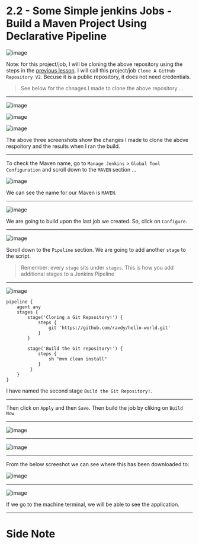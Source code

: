 # 2.2 - Some Simple jenkins Jobs - Build a Maven Project Using Declarative Pipeline

![image](https://user-images.githubusercontent.com/107522496/215789965-24ae5fcf-b5fb-419e-873f-3149dc996ee5.png)

Note: for this project/job, I will be cloning the above repository using the steps in the [previous lesson](https://github.com/NwCoder21/Jenkins/blob/main/Jenkins/Learn%20Continious%20Integration%20with%20Jenkins/2.1.%20Some%20Simple%20jenkins%20Jobs%20-%20How%20to%20Clone%20A%20GitHub%20Repository%20-%20How%20to%20Clone%20A%20GitHub%20Repository.md). I will call this project/job `Clone A GitHub Repository V2`. Becuse it is a public repository, it does not need credentials. 

> See below for the chnages I made to clone the above repository ...

---

![image](https://user-images.githubusercontent.com/107522496/215792389-54848379-a74b-4315-a2fd-6cd34421d4dc.png)

![image](https://user-images.githubusercontent.com/107522496/215792496-d853b7c6-e2c2-42c1-a759-d55012487ce2.png)

![image](https://user-images.githubusercontent.com/107522496/215791949-12a086d6-b47b-4cec-91ff-187cdd0d27bd.png)

The above three screenshots show the changes I made to clone the above respoitory and the results when I ran the build.

---


To check the Maven name, go to `Manage Jenkins` > `Global Tool Configuration` and scroll down to the `MAVEN` section ...

![image](https://user-images.githubusercontent.com/107522496/215782914-01513b84-e411-4ba1-8e77-8cff1d375dcd.png)

We can see the name for our Maven is `MAVEN`.

---

![image](https://user-images.githubusercontent.com/107522496/215792682-54d82ec7-bfca-4aca-a919-e0710a4a167c.png)

We are going to build upon the last job we created. So, click on `Configure`.

---

![image](https://user-images.githubusercontent.com/107522496/215793036-e2ddde78-6580-4fe3-96c5-d0f1337a9a09.png)

Scroll down to the `Pipeline` section. We are going to add another `stage` to the script.

> Remember: every `stage` sits under `stages`. This is how you add additional stages to a Jenkins Pipeline

---

![image](https://user-images.githubusercontent.com/107522496/215794563-738b0a67-8754-49ce-9740-0de09c473af8.png)

```
pipeline {
    agent any
    stages {
        stage('Cloning a Git Repsoitory!') {
            steps {
                git 'https://github.com/ravdy/hello-world.git'
            }
        }
        
        stage('Build the Git repository!') {
            steps {
                sh "mvn clean install"
            }
         }
    }
}
```

I have named the second stage `Build the Git Repository!`.

---

Then click on `Apply` and then `Save`. Then build the job by cliking on `Build Now`

---

![image](https://user-images.githubusercontent.com/107522496/215794910-0305e549-1f45-4209-8527-66a15fb4897f.png)

---

![image](https://user-images.githubusercontent.com/107522496/215795561-07bc3bb5-6a95-417f-babb-fe2e9546c99d.png)

---

From the below screeshot we can see where this has been downloaded to:

![image](https://user-images.githubusercontent.com/107522496/215797100-d64dc5ec-815d-44ce-a8ce-c6313ec23c04.png)

---

![image](https://user-images.githubusercontent.com/107522496/215797714-f505cf46-40bb-4e25-a2eb-302fcbfd61d3.png)

If we go to the machine terminal, we will be able to see the application.

---

# Side Note




